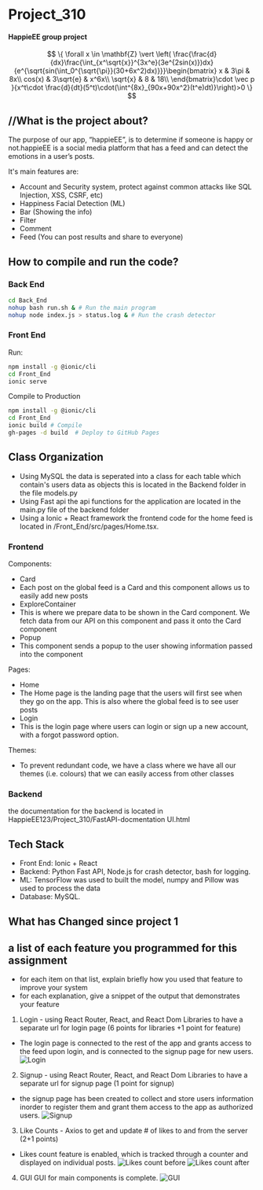 # Project_310
#### HappieEE group project ####
$$
\{ \forall x \in \mathbf{Z} \vert \left( \frac{\frac{d}{dx}\frac{\int_{x^\sqrt{x}}^{3x^e}(3e^{2sin(x)})dx}{e^{\sqrt{sin(\int_0^{\sqrt{\pi}}(30+6x^2)dx)}}}\begin{bmatrix}
x & 3\pi & 8x\\
cos(x) & 3\sqrt{e} & x^6x\\
\sqrt{x} & 8 & 18\\
\end{bmatrix}\cdot \vec p }{x^t\cdot \frac{d}{dt}(5^t)\cdot(\int^{8x}_{90x+90x^2}(t^e)dt)}\right)>0 \}
$$

## //What is the project about? ###
The purpose of our app, “happieEE”, is to determine if someone is happy or not.happieEE is a social media platform 
that has a feed and can detect the emotions in a user’s posts.

It's main features are:
  * Account and Security system, protect against common attacks like SQL Injection, XSS, CSRF, etc)
  * Happiness Facial Detection (ML)
  * Bar (Showing the info)
  * Filter 
  * Comment 
  * Feed (You can post results and share to everyone)


## How to compile and run the code?
### Back End
```bash
cd Back_End
nohup bash run.sh & # Run the main program
nohup node index.js > status.log & # Run the crash detector
```

### Front End

Run:
```bash
npm install -g @ionic/cli
cd Front_End
ionic serve
```

Compile to Production 
```bash
npm install -g @ionic/cli
cd Front_End
ionic build # Compile
gh-pages -d build  # Deploy to GitHub Pages
```
## Class Organization
- Using MySQL the data is seperated into a class for each table which contain's users data as objects
  this is located in the Backend folder in the file models.py
- Using Fast api the api functions for the application are located in the main.py file of the backend folder
- Using a Ionic + React framework the frontend code for the home feed is located in /Front_End/src/pages/Home.tsx.

### Frontend
Components:
 - Card
  - Each post on the global feed is a Card and this component allows us to easily add new posts  
 - ExploreContainer
  - This is where we prepare data to be shown in the Card component. We fetch data from our API on this component and pass it onto the Card component
 - Popup
  - This component sends a popup to the user showing information passed into the component

Pages:
 - Home
  - The Home page is the landing page that the users will first see when they go on the app. This is also where the global feed is to see user posts
 - Login
  - This is the login page where users can login or sign up a new account, with a forgot password option. 

Themes:
 - To prevent redundant code, we have a class where we have all our themes (i.e. colours) that we can easily access from other classes

### Backend
the documentation for the backend is located in HappieEE123/Project_310/FastAPI-docmentation UI.html


## Tech Stack
- Front End: Ionic + React
- Backend: Python Fast API, Node.js for crash detector, bash for logging.
- ML: TensorFlow was used to built the model, numpy and Pillow was used to process the data
- Database: MySQL.

## What has Changed since project 1
## a list of each feature you programmed for this assignment
- for each item on that list, explain briefly how you used that feature to improve your
system
- for each explanation, give a snippet of the output that demonstrates your feature
1. Login - using React Router, React, and React Dom Libraries to have a separate url for login page (6 points for libraries +1 point for feature)
- The login page is connected to the rest of the app and grants access to the feed upon login, and is connected to the signup page for new users. 
![Login](https://github.com/HappieEE123/Project_310/blob/2db917711289f4691fd00371237c6f28f411eff6/imgs/image%202.PNG) 
2. Signup - using React Router, React, and React Dom Libraries to have a separate url for signup page  (1 point for signup)
- the signup page has been created to collect and store users information inorder to register them and grant them access to the app as authorized users. 
![Signup](https://github.com/HappieEE123/Project_310/blob/2db917711289f4691fd00371237c6f28f411eff6/imgs/image%203.PNG) 
3. Like Counts - Axios to get and update # of likes to and from the server (2+1 points)
- Likes count feature is enabled, which is tracked through a counter and displayed on individual posts. 
![Likes count before](https://github.com/HappieEE123/Project_310/blob/2db917711289f4691fd00371237c6f28f411eff6/imgs/image.jpg) 
![Likes count after](https://github.com/HappieEE123/Project_310/blob/2db917711289f4691fd00371237c6f28f411eff6/imgs/image%202.jpg)
4. GUI
GUI for main components is complete.
![GUI](https://github.com/HappieEE123/Project_310/blob/2db917711289f4691fd00371237c6f28f411eff6/imgs/image%204.PNG) 




